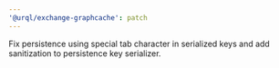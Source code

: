 ```yaml
---
'@urql/exchange-graphcache': patch
---
```


Fix persistence using special tab character in serialized keys and add sanitization to persistence key serializer.

